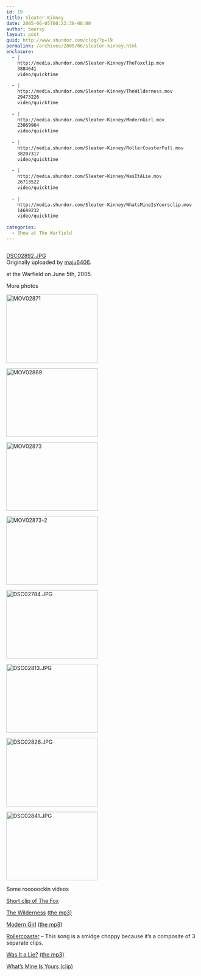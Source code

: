 ```yaml
---
id: 19
title: Sleater-Kinney
date: 2005-06-05T00:23:38-08:00
author: beersy
layout: post
guid: http://www.shundor.com/clog/?p=19
permalink: /archives/2005/06/sleater-kinney.html
enclosure:
  - |
    http://media.shundor.com/Sleater-Kinney/TheFoxclip.mov
    3884641
    video/quicktime
    
  - |
    http://media.shundor.com/Sleater-Kinney/TheWilderness.mov
    29473226
    video/quicktime
    
  - |
    http://media.shundor.com/Sleater-Kinney/ModernGirl.mov
    23069964
    video/quicktime
    
  - |
    http://media.shundor.com/Sleater-Kinney/RollerCoasterFull.mov
    38207317
    video/quicktime
    
  - |
    http://media.shundor.com/Sleater-Kinney/WasItALie.mov
    26713522
    video/quicktime
    
  - |
    http://media.shundor.com/Sleater-Kinney/WhatsMineIsYoursclip.mov
    14689232
    video/quicktime
    
categories:
  - Show at The Warfield
---
```

<div>
  <a href="http://www.flickr.com/photos/beersy/17675817/" title="photo sharing"><img src="http://photos14.flickr.com/17675817_2c55401d70_m.jpg" alt="" /></a> </p>
</div>

<div>
  <a href="http://www.flickr.com/photos/beersy/17675817/">DSC02892.JPG</a>
</div>

<div>
  Originally uploaded by <a href="http://www.flickr.com/people/beersy/">maju6406</a>.
</div>

<div>
  <p>
    at the Warfield on June 5th, 2005.
  </p>
</div>

More photos 

[<img src="http://photos13.flickr.com/17675903_8f3c2c9236_m.jpg" width="240" height="180" alt="MOV02871" />](http://www.flickr.com/photos/beersy/17675903/ "Photo Sharing") 

[<img src="http://photos12.flickr.com/17675919_1a05f14b43_m.jpg" width="240" height="180" alt="MOV02869" />](http://www.flickr.com/photos/beersy/17675919/ "Photo Sharing") 

[<img src="http://photos12.flickr.com/17675957_ee9cf6d767_m.jpg" width="240" height="180" alt="MOV02873" />](http://www.flickr.com/photos/beersy/17675957/ "Photo Sharing") 

[<img src="http://photos14.flickr.com/17675964_d058c66152_m.jpg" width="240" height="180" alt="MOV02873-2" />](http://www.flickr.com/photos/beersy/17675964/ "Photo Sharing") 

[<img src="http://photos13.flickr.com/17676059_d22b0c5420_m.jpg" width="240" height="180" alt="DSC02784.JPG" />](http://www.flickr.com/photos/beersy/17676059/ "Photo Sharing") 

[<img src="http://photos9.flickr.com/17676140_4829e492e3_m.jpg" width="240" height="180" alt="DSC02813.JPG" />](http://www.flickr.com/photos/beersy/17676140/ "Photo Sharing") 

[<img src="http://photos13.flickr.com/17676335_b502cf6cef_m.jpg" width="240" height="180" alt="DSC02826.JPG" />](http://www.flickr.com/photos/beersy/17676335/ "Photo Sharing") 

[<img src="http://photos12.flickr.com/17676685_befd359625_m.jpg" width="240" height="180" alt="DSC02841.JPG" />](http://www.flickr.com/photos/beersy/17676685/ "Photo Sharing") 

Some rooooockin videos 

[Short clip of The Fox](http://media.shundor.com/Sleater-Kinney/TheFoxclip.mov) 

[The Wilderness](http://media.shundor.com/Sleater-Kinney/TheWilderness.mov) [(the mp3)](http://media.shundor.com/Sleater-Kinney/TheWilderness.mp3) 

[Modern Girl](http://media.shundor.com/Sleater-Kinney/ModernGirl.mov) [(the mp3)](http://media.shundor.com/Sleater-Kinney/ModernGirl.mp3) 

[Rollercoaster](http://media.shundor.com/Sleater-Kinney/RollerCoasterFull.mov) &#8211; This song is a smidge choppy because it&#8217;s a composite of 3 separate clips. 

[Was It a Lie?](http://media.shundor.com/Sleater-Kinney/WasItALie.mov) [(the mp3)](http://media.shundor.com/Sleater-Kinney/WasItALie.mp3) 

[What&#8217;s Mine Is Yours (clip)](http://media.shundor.com/Sleater-Kinney/WhatsMineIsYoursclip.mov)